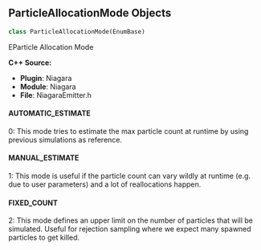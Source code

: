 ## ParticleAllocationMode Objects

```python
class ParticleAllocationMode(EnumBase)
```

EParticle Allocation Mode

**C++ Source:**

- **Plugin**: Niagara
- **Module**: Niagara
- **File**: NiagaraEmitter.h

<a id="unreal.ParticleAllocationMode.AUTOMATIC_ESTIMATE"></a>

#### AUTOMATIC_ESTIMATE

0: This mode tries to estimate the max particle count at runtime by using previous simulations as reference.

<a id="unreal.ParticleAllocationMode.MANUAL_ESTIMATE"></a>

#### MANUAL_ESTIMATE

1: This mode is useful if the particle count can vary wildly at runtime (e.g. due to user parameters) and a lot of reallocations happen.

<a id="unreal.ParticleAllocationMode.FIXED_COUNT"></a>

#### FIXED_COUNT

2: This mode defines an upper limit on the number of particles that will be simulated.  Useful for rejection sampling where we expect many spawned particles to get killed.

<a id="unreal.NiagaraEmitterDefaultSummaryState"></a>